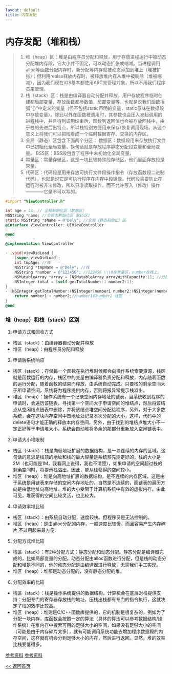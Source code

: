 ```yaml
---
layout: default
title: 内存发配
---
```


# 内存发配（堆和栈）

> 1. 堆（heap）区：堆是由程序员分配和释放，用于存放进程运行中被动态分配堆内存段，它大小并不固定，可以动态扩张或缩减。当进程调用alloc等函数分配内存时，新分配等内存就被动态添加到堆上（堆被扩张）；但利用realse释放内存时，被释放堆内存从堆中被剔除（堆被缩减），因为我们现在iOS基本都使用ARC来管理对象，所以不用我们程序员来管理。
> 2. 栈（stack）区：栈是由编译器自动分配并释放，用户存放程序临时创建都局部变量，存放函数都参数值，局部变量等。也就是说我们函数括弧“{}”中定义的变量（但不包括static声明的变量，static意味在数据段中存放变量）。除此以外在函数被调用时，其参数也会压入发起调用的进程栈中，并且待到调用结束后，函数到返回值也会被存放回栈中。由于栈的先进后出特点，所以栈特别方便用来保存/恢复调用现场。从这个意义上将我们可以把栈看成一个临时数据寄存、交换的内存区。
> 3. 全局（静态）区包含下面两个分区：
>    数据区：数据段用来存放执行文件中已初始化全局变量，换句话就是存放程序静态分配段变量和全局变量。
>    BSS区：BSS段包含了程序中未初始化全局变量。
> 4. 常量区：常量存储区，这是一块比较特殊段存储区，他们里面存放段是常量。
> 5. 代码区：代码段是用来存放可执行文件段操作指令（存放函数段二进制代码），也就是说它是可执行程序在内存中段镜像。代码段需要防止在运行时被非法修改，所以只准读取操作，而不允许写入（修改）操作————它是不可以写的。

```objective-c
#import "ViewController.h"

int age = 24; // 全局初始化区（数据区）
NSString *name; //全局为初始化区（BSS区）
static NSString *sName = @"Dely"; //全局（静态初始化）区
@interface ViewController: UIViewController

@end

@implementation ViewController
 
- (void)viewDidLoad {
    [super viewDidLoad];
    int tmpAge; //栈
    NSString *tmpName = @"Dely"; //栈
    NSString *number = @"123456"; //123456 \\\0在常量区，number在栈上。
    NSMutableArray *array = [NSMutableArray arrayWithCapacity:1]; //分配而来的8字节的区域就在堆中，array在栈中，指向堆区的地址
    NSInteger total = [self getTotalNumber:1 number2:1];
}
- (NSInteger)getTotalNumber:(NSInteger)number1 number2:(NSInteger)number2{
    return number1 + number2;//number1和number2 栈区
}
@end

```

### 堆（heap）和栈（stack）区别
1. 申请方式和回收方式
* 栈区（stack）：由编译器自动分配并释放
* 堆区（heap）：由程序员分配和释放
2. 申请后系统响应
* 栈区（stack）：存储每一个函数在执行堆时候都会向操作系统索要资源，栈区就是函数运行的内存，栈区中的变量由编译器负责分配和释放，内存随着函数的运行分配，随着函数的结束而释放，由系统自动完成。只要栈的剩余空间大于所申请空间，系统将为程序提供内存，否则将报异常提示栈溢出。
* 堆区（heap）：操作系统有一个记录空闲内存地址的链表，当系统收到程序的申请时，会遍历该链表，寻找第一个空间大于申请空间的堆结点，然后将该结点从空闲结点链表中删除，并将该结点堆空间分配给程序，另外，对于大多数系统，会在这块内存空间中首地址处记录本次分配的大小，这样，代码中的delete语句才能正确的释放本内存空间，另外，由于找到的堆结点堆大小不一定正好等于申请堆大小，系统会自动堆将多余的那部分重新放入空闲链表中。
3. 申请大小堆限制
* 栈区（stack）：栈是向低地址扩展的数据结构，是一块连续的内存的区域。这句话的意思是栈顶的地址和栈的最大容量是系统预先规定好的，栈的大小是2M（也可能是1M，我看网上说得，我也不清楚），如果申请的空间超过栈的剩余空间时，将提示栈溢出。因此，能从栈获得的空间较小。
* 堆区（heap）：堆是向高地址扩展的数据结构，是不连续的内存区域。这是由于系统是用链表来存储的空闲内存地址的，自然是不连续的，而链表的遍历方向是由低地址向高地址。堆的大小受限于计算机系统中有效的虚拟内存。由此可见，堆获得的空间比较灵活，也比较大。
4. 申请效率堆比较
* 栈区（stack）：由系统自动分配，速度较快。但程序员是无法控制的。
* 堆区（heap）：是由alloc分配的内存，一般速度比较慢，而且容易产生内存碎片,不过用起来最方便.
5. 分配方式堆比较
* 栈区（stack）：有2种分配方式：静态分配和动态分配。静态分配是编译器完成的，比如局部变量的分配。动态分配由alloc函数进行分配，但是栈的动态分配和堆是不同的，他的动态分配是由编译器进行释放，无需我们手工实现。
* 堆区（heap）：堆都是动态分配的，没有静态分配的堆。
6. 分配效率的比较
* 栈区（stack）：栈是操作系统提供的数据结构，计算机会在底层对栈提供支持：分配专门的寄存器存放栈的地址，压栈出栈都有专门的指令执行，这就决定了栈的效率比较高。
* 堆区（heap）：堆则是C/C++函数库提供的，它的机制是很复杂的，例如为了分配一块内存，库函数会按照一定的算法（具体的算法可以参考数据结构/操作系统）在堆内存中搜索可用的足够大小的空间，如果没有足够大小的空间（可能是由于内存碎片太多），就有可能调用系统功能去增加程序数据段的内存空间，这样就有机会分到足够大小的内存，然后进行返回。显然，堆的效率比栈要低得多。


[参考资料](https://www.jianshu.com/p/746c747e7e00)
[参考资料](https://www.cnblogs.com/qiyer/p/5637773.html)

[<< 返回首页](../)